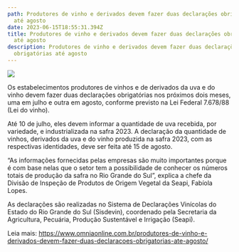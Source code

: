 ```yaml
---
path: Produtores de vinho e derivados devem fazer duas declarações obrigatórias
  até agosto
date: 2023-06-15T18:55:31.394Z
title: Produtores de vinho e derivados devem fazer duas declarações obrigatórias
  até agosto
description: Produtores de vinho e derivados devem fazer duas declarações
  obrigatórias até agosto
---
```

<!--StartFragment-->

![](https://cdn.omniaonline.com.br/wp-content/uploads/2023/06/Site-Linkedlin-Facebook-4-3.png)

Os estabelecimentos produtores de vinhos e de derivados da uva e do vinho devem fazer duas declarações obrigatórias nos próximos dois meses, uma em julho e outra em agosto, conforme previsto na Lei Federal 7.678/88 (Lei do vinho).

Até 10 de julho, eles devem informar a quantidade de uva recebida, por variedade, e industrializada na safra 2023. A declaração da quantidade de vinhos, derivados da uva e do vinho produzida na safra 2023, com as respectivas identidades, deve ser feita até 15 de agosto.

“As informações fornecidas pelas empresas são muito importantes porque é com base nelas que o setor tem a possibilidade de conhecer os números totais de produção da safra no Rio Grande do Sul”, explica a chefe da Divisão de Inspeção de Produtos de Origem Vegetal da Seapi, Fabíola Lopes.

As declarações são realizadas no Sistema de Declarações Vinícolas do Estado do Rio Grande do Sul (Sisdevin), coordenado pela Secretaria da Agricultura, Pecuária, Produção Sustentável e Irrigação (Seapi).

Leia mais: https://www.omniaonline.com.br/produtores-de-vinho-e-derivados-devem-fazer-duas-declaracoes-obrigatorias-ate-agosto/

<!--EndFragment-->